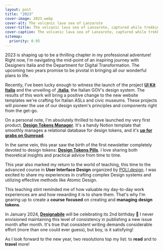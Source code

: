 ```yaml
---
layout: post
title: "2023"
cover-image: 2023.webp
cover-alt: The volcanic lava sea of Lanzarote
cover-title: The volcanic lava sea of Lanzarote, captured while trekking in April 2023
cover-caption: The volcanic lava sea of Lanzarote, captured while trekking in April 2023
sitemap:
  priority: 0.95
---
```


2023 is shaping up to be a thrilling chapter in my professional adventure! Right now, I'm navigating the mid-point of an inspiring journey with Designers Italia and the Department for Digital Transformation. The upcoming two years promise to be pivotal in bringing all our wonderful plans to life.

Recently, I've been lucky enough to witness the launch of the project **[UI Kit Italia](https://www.figma.com/community/file/1105848677422572920)** and the unveiling of **[.italia](https://designers.italia.it/design-system/)**, the Italian GOV's design system. The results of this work will bring a positive change to the new website templates we're crafting for Italian ASLs and civic museums. These projects will pioneer the use of our design system's principles and components right from the get-go.

On a personal note, I'm absolutely thrilled to have launched my very first product, **[Design Tokens Manager](https://www.notion.so/templates/design-tokens-manager-for-notion)**. It's a handy Notion template that smoothly manages a relational database for design tokens, and it's **[up for grabs on Gumroad](https://zetareticoli.gumroad.com/l/design-tokens-manager)**.

In the same vein, this year saw the birth of the first newsletter completely devoted to design tokens: **[Design Tokens Pills](https://designtokens.substack.com/)**. I love sharing both theoretical insights and practical advice from time to time.

This year also marked my return to the world of teaching, this time to the advanced course in **User Interface Design** organized by [POLI.design](http://poli.design/). I was excited to share my experiences in crafting complex Design systems and utilizing effective methods like Atomic Design.

This teaching stint reminded me of how valuable my day-to-day work experiences are and how rewarding it is to share them. That's why I'm gearing up to create a **course** **focused** on creating and **managing** **design** **tokens**. 

In January 2024, **[Designabile](https://designabile.substack.com/)** will be celebrating its 2nd birthday 🎉 I never envisioned maintaining this level of consistency in publishing a new issue month after month. It's true that consistent writing demands considerable effort (more than one could ever guess), but boy, is it satisfying!

As I look forward to the new year, two resolutions top my list: to **read** and to **travel** more!